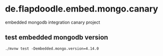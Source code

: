 # de.flapdoodle.embed.mongo.canary
embedded mongodb integration canary project

## test embedded mongodb version

```
./mvnw test -Dembedded.mongo.version=4.14.0
```
